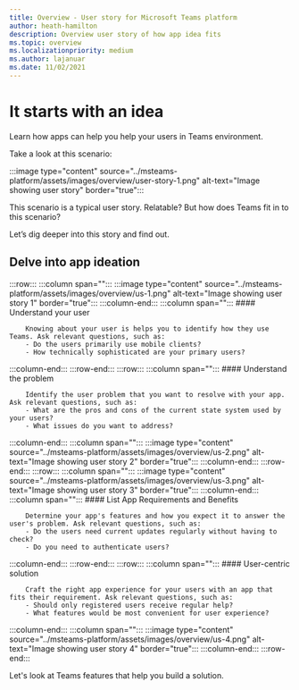 ```yaml
---
title: Overview - User story for Microsoft Teams platform
author: heath-hamilton
description: Overview user story of how app idea fits 
ms.topic: overview
ms.localizationpriority: medium
ms.author: lajanuar
ms.date: 11/02/2021
---
```

# It starts with an idea

Learn how apps can help you help your users in Teams environment.

Take a look at this scenario:

:::image type="content" source="../msteams-platform/assets/images/overview/user-story-1.png" alt-text="Image showing user story" border="true":::

This scenario is a typical user story. Relatable? But how does Teams fit in to this scenario?

Let’s dig deeper into this story and find out.

## Delve into app ideation

:::row:::
   :::column span="":::
      :::image type="content" source="../msteams-platform/assets/images/overview/us-1.png" alt-text="Image showing user story 1" border="true":::
   :::column-end:::
   :::column span="":::
      #### Understand your user

        Knowing about your user is helps you to identify how they use Teams. Ask relevant questions, such as:
        - Do the users primarily use mobile clients?
        - How technically sophisticated are your primary users?
   :::column-end:::
:::row-end:::
:::row:::
   :::column span="":::
      #### Understand the problem

        Identify the user problem that you want to resolve with your app. Ask relevant questions, such as:
        - What are the pros and cons of the current state system used by your users?
        - What issues do you want to address?
   :::column-end:::
   :::column span="":::
       :::image type="content" source="../msteams-platform/assets/images/overview/us-2.png" alt-text="Image showing user story 2" border="true":::
   :::column-end:::
:::row-end:::
:::row:::
   :::column span="":::
      :::image type="content" source="../msteams-platform/assets/images/overview/us-3.png" alt-text="Image showing user story 3" border="true":::
   :::column-end:::
   :::column span="":::
      #### List App Requirements and Benefits

        Determine your app's features and how you expect it to answer the user's problem. Ask relevant questions, such as:
        - Do the users need current updates regularly without having to check?
        - Do you need to authenticate users?
   :::column-end:::
:::row-end:::
:::row:::
   :::column span="":::
      #### User-centric solution

        Craft the right app experience for your users with an app that fits their requirement. Ask relevant questions, such as:
        - Should only registered users receive regular help?
        - What features would be most convenient for user experience?
   :::column-end:::
   :::column span="":::
       :::image type="content" source="../msteams-platform/assets/images/overview/us-4.png" alt-text="Image showing user story 4" border="true":::
   :::column-end:::
:::row-end:::

Let's look at Teams features that help you build a solution.

